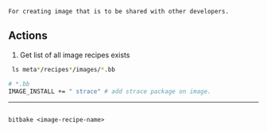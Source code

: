 

```
For creating image that is to be shared with other developers.
```



## Actions


1. Get list of all image recipes exists

```bash
 ls meta*/recipes*/images/*.bb
```



```bash
# *.bb
IMAGE_INSTALL += " strace" # add strace package on image.
```

---

```bitbake

bitbake <image-recipe-name>

```
